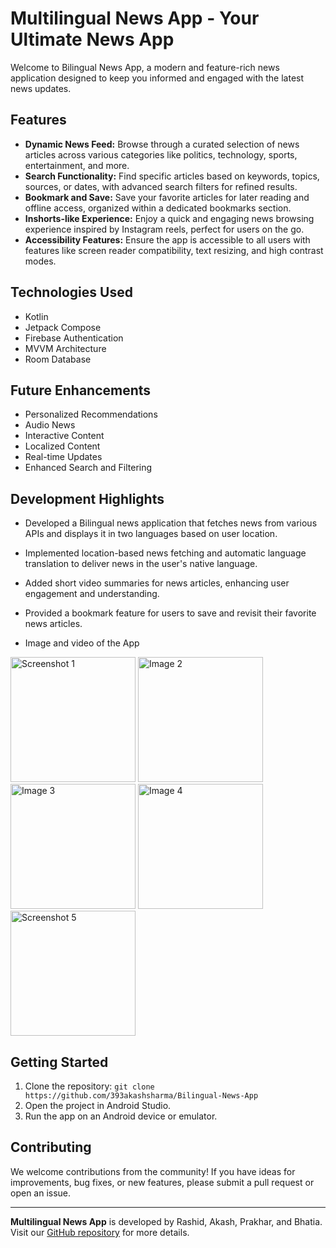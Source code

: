 # Multilingual News App - Your Ultimate News App

Welcome to Bilingual News App, a modern and feature-rich news application designed to keep you informed and engaged with the latest news updates.

## Features

- **Dynamic News Feed:** Browse through a curated selection of news articles across various categories like politics, technology, sports, entertainment, and more.
- **Search Functionality:** Find specific articles based on keywords, topics, sources, or dates, with advanced search filters for refined results.
- **Bookmark and Save:** Save your favorite articles for later reading and offline access, organized within a dedicated bookmarks section.
- **Inshorts-like Experience:** Enjoy a quick and engaging news browsing experience inspired by Instagram reels, perfect for users on the go.
- **Accessibility Features:** Ensure the app is accessible to all users with features like screen reader compatibility, text resizing, and high contrast modes.

## Technologies Used

- Kotlin
- Jetpack Compose
- Firebase Authentication
- MVVM Architecture
- Room Database

## Future Enhancements

- Personalized Recommendations
- Audio News
- Interactive Content
- Localized Content
- Real-time Updates
- Enhanced Search and Filtering

## Development Highlights

- Developed a  Bilingual news application that fetches news from various APIs and displays it in two languages based on user location.
- Implemented location-based news fetching and automatic language translation to deliver news in the user's native language.
- Added short video summaries for news articles, enhancing user engagement and understanding.
- Provided a bookmark feature for users to save and revisit their favorite news articles.

- Image and video of the App

<img src="https://github.com/user-attachments/assets/24186463-01d4-48c8-a0ff-12bbf3281259" width="200" alt="Screenshot 1" />
<img src="https://github.com/user-attachments/assets/958cf99a-03b7-455c-a208-37914e85753d" width="200" alt="Image 2" />
<img src="https://github.com/user-attachments/assets/888a2a2b-a928-4dd1-9245-745e17e8a874" width="200" alt="Image 3" />
<img src="https://github.com/user-attachments/assets/92a3ad70-ff71-4110-9c14-37d4e7bb524d" width="200" alt="Image 4" />
<img src="https://github.com/user-attachments/assets/151f68cb-5944-4463-a9e3-b865570a35bd" width="200" alt="Screenshot 5" />



## Getting Started

1. Clone the repository: `git clone https://github.com/393akashsharma/Bilingual-News-App`
2. Open the project in Android Studio.
3. Run the app on an Android device or emulator.

## Contributing

We welcome contributions from the community! If you have ideas for improvements, bug fixes, or new features, please submit a pull request or open an issue.

---

**Multilingual News App** is developed by Rashid, Akash, Prakhar, and Bhatia. Visit our [GitHub repository](https://github.com/393akashsharma/Bilingual-News-App) for more details.
